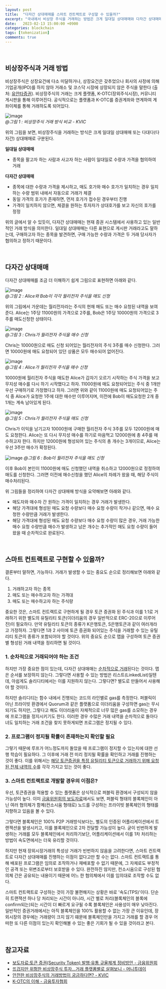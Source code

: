 ```yaml
---
layout: post
title:  "다자간 상대매매를 스마트 컨트랙트로 구성할 수 있을까?" 
excerpt: "국내에서 비상장 주식을 거래하는 방법은 크게 일대일 상대매매와 다자간 상대매매가 있다. 두 방법의 차이는 원하는 종목의 수량과 가격을 거래 당사자들끼리 일대일로 협의하여 거래할지, 혹은 가격이 일치하는 경우 가능한 수량 범위 내에서 거래할지에 따라 달라진다. 최근 금융위원회 외 3개 기관에서 발행한 토큰증권 발행 및 유통 규율체계 정비방안에 따르면, 토큰증권은 다자간 상대매매 플랫폼의 제도화를 통해 소규모 장외시장이 형성될 수 있는 체계를 마련하고자 한다. 이번 포스팅에서는 다자간 상대매매에 대해 알아보고, 이를 블록체인 기술과 함께 간략하게 살펴보고자 한다."
date:   2023-02-13 15:00:00 +0900
categories: blockchain
tags: [tokenization]
comments: true
---
```


<br>

## 비상장주식과 거래 방법

비상장주식은 상장요건에 다소 미달하거나, 상장요건은 갖추었으나 회사의 사정에 의해 기업공개(IPO)를 하지 않아 거래소 및 코스닥 시장에 상장되지 않은 주식을 말한다 (출처: [유안타증권](https://www.myasset.com/myasset/static/trading/TR_1602000_P1T1.jsp)). 비상장주식의 거래는 크게 플랫폼, K-OTC(장외주식시장), 커뮤니티 게시판을 통해 이루어진다. 공식적으로는 플랫폼과 K-OTC를 증권계좌와 연계하여 계좌이체를 통해 거래하도록 되어있다.

![image](https://user-images.githubusercontent.com/39115630/218652134-4c3e6fba-e757-4878-ba06-e846382afd36.png)  
*@그림 1 : 비상장주식 거래 방식 비교 - KVIC*

위의 그림을 보면, 비상장주식을 거래하는 방식은 크게 일대일 상대매매 또는 다대다(다자간) 상대매매로 구분된다.

**일대일 상대매매**
 - 종목을 팔고자 하는 사람과 사고자 하는 사람이 일대일로 수량과 가격을 협의하여 거래

**다자간 상대매매**
- 종목에 대한 수량과 가격을 제시하고, 매도 호가와 매수 호가가 일치하는 경우 일치하는 수량 범위 내에서 자동으로 거래가 체결
- 동일 가격의 호가가 존재하면, 먼저 호가가 접수된 경우부터 진행
- 가격이 일치하지 않으면, 체결을 원하는 투자자가 상대호가를 보고 자신의 호가를 정정

위의 글에서 알 수 있듯이, 다자간 상대매매는 현재 증권 시스템에서 사용하고 있는 일반적인 거래 방식을 의미한다. 일대일 상대매매는 다른 표현으로 게시판 거래라고도 말하는데, 구매하고자 하는 종목을 발견하면, 구매 가능한 수량과 가격은 두 거래 당사자가 협의하고 정하기 때문이다.

<br>

## 다자간 상대매매

다자간 상대매매를 조금 더 이해하기 쉽게 그림으로 표현하면 아래와 같다.

![image](https://user-images.githubusercontent.com/39115630/218661781-0b4eec96-6dea-4980-a9f5-0da42df89a6c.png)  
*@그림 2 : Alice와 Bob이 각각 월리전자 주식을 매도 신청*

위의 그림에서 가운데는 월리전자라는 주식의 현재 매도 또는 매수 요청된 내역을 보여준다. Alice는 1주당 11000원의 가격으로 2주를, Bob은 1주당 10000원의 가격으로 3주를 매도신청한 상태이다. 

![image](https://user-images.githubusercontent.com/39115630/218661835-8a1e5571-cbe6-4ad4-acdc-5a9042e1db21.png)  
*@그림 3 : Chris가 월리전자 주식을 매수 신청*

Chris는 10000원으로 매도 신청 되어있는 월리전자의 주식 3주를 매수 신청한다. 그러면 10000원에 매도 요청되어 있던 상품은 모두 매수되어 없어진다.

![image](https://user-images.githubusercontent.com/39115630/218661894-0a9f5c02-b566-46e0-8f46-286c9f3ed040.png)  
*@그림 4 : Alice가 월리전자 주식을 매수 신청*

10000원에 월리전자 주식을 매도한 Alice가 갑자기 오르기 시작하는 주식 가격을 보고 무지성 매수를 다시 하기 시작했다고 하자. 11000원에 매도 요청되어있는 주식 중 1개만 우선 구매하기로 가정했다고 하자. 그러면 위와 같이 11000원에 매도 요청되어있는 주식 중 Alice가 요청한 1주에 대한 매수만 이루어지며, 이전에 Bob이 매도요청한 2개 중 1개는 계속 남아있게 된다.

![image](https://user-images.githubusercontent.com/39115630/218661962-2da07c07-6740-41f1-a776-35d695689df4.png)  
*@그림 5 : Chris가 월리전자 주식을 매도 신청*

Chris가 이익을 남기고자 10000원에 구매한 월리전자 주식 3주를 모두 12000원에 매도 요청한다. Alice는 또 다시 무지성 매수를 하기로 마음먹고 12000원에 총 4주를 매수하고자 한다. 하지만 12000원에 형성되어 있는 주식의 총 개수는 3개이므로, Alice는 우선 3주만 매수가 확정된다. 

![image](https://user-images.githubusercontent.com/39115630/218662003-0aad3d27-8b7c-4811-9a62-1d2d18a3669c.png) 
*@그림 6 : Bob이 월리전자 주식을 매도 신청*

이후 Bob이 본인이 11000원에 매도 신청했던 내역을 취소하고 12000원으로 정정하여 매도를 신청한다. 그러면 이전에 매수신청을 했던 Alice의 차례가 왔을 때, 해당 주식이 매수처리된다.

위 그림들을 정리하여 다자간 상대매매 방식을 요약해보면 아래와 같다.
- 매도자와 매수자 간 원하는 가격이 일치하는 경우 거래가 발생한다.
- 해당 가격대에 형성된 매도 요청 수량보다 매수 요청 수량이 작거나 같으면, 매수 요청한 수량만큼 거래가 발생한다.
- 해당 가격대에 형성된 매도 요청 수량보다 매수 요청 수량이 많은 경우, 거래 가능한 매수 요청 수량만큼 매수가 발생하고 남은 개수는 추가적인 매도 요청 수량이 들어왔을 때 순차적으로 완료된다.

<br>

## 스마트 컨트랙트로 구현할 수 있을까?

결론부터 말하면, 가능하다. 거래가 발생할 수 있는 중요도 순으로 정리해보면 아래와 같다.
1. 거래하고자 하는 종목
2. 매도 또는 매수하고자 하는 가격대
3. 매도 또는 매수하고자 하는 주식량

중요한 것은, 스마트 컨트랙트로 구현하게 될 경우 토큰 증권화 된 주식과 이를 1:1로 거래하기 위한 별도의 유틸리티 토큰(이더리움의 경우 일반적으로 ERC-20으로 이루어진)이 필요하다. 만약 유틸리티 토큰의 종류가 K은행토큰, S은행토큰과 같이 여러개라고 가정하자. 그렇다면 1과 2 사이에 토큰 증권화 되어있는 주식을 거래할 수 있는 유틸리티 토큰의 종류가 포함되어야 할 것이다. 위의 중요도 순으로 맵을 구성하여 토큰 증권 별 형성된 거래 내역을 정리하면 될 것이다.

### 1. 순차적으로 거래되어야 하는 조건

하지만 가장 중요한 점이 있는데, 다자간 상대매매는 <u>순차적으로 거래</u>된다는 것이다. 맵은 순서를 보장하지 않는다. 그렇다면 사용할 수 있는 방법은 리스트(LinkedList)일텐데, 아쉽게도 솔리디티에서는 이를 지원하지 않는다. 그렇다면? 별도로 만들어서 사용해야 할 것이다. 

하지만 솔리디티는 함수 내에서 진행되는 코드의 라인별로 gas를 측정한다. 퍼블릭이 아닌 프라이빗 환경에서 Quorum과 같은 플랫폼으로 이더리움을 구성하면 gas는 무시되기도 하지만, 그렇다고 해도 이더리움이 자체적으로 너무 많은 gas를 소모하는 경우에 프로그램을 정지시키기도 한다. 이러한 경우 수많은 거래 내역을 순차적으로 돌아다녀도 일치하는 거래 조건을 찾지 못하게되면 프로그램은 정지될 수 있다. 

### 2. 프로그램이 정지될 확률이 존재하는지 확인할 필요

그렇기 때문에 루프가 어느정도까지 돌았을 때 프로그램이 정지할 수 있는지에 대한 선행 학습이 필요하다. 그 이후에 거래 전 미리 정지될 확률을 확인하고 거래를 진행하는 것이 좋다. 이를 위해서는 <u>해당 토큰증권을 특정 유틸리티 토큰으로 거래하기 위해 요청된 전체 내역의 수</u>를 각각 가지고 있는 것이 좋다. 

### 3. 스마트 컨트랙트로 개발할 경우의 이점은?

우선, 토큰증권을 적용할 수 있는 플랫폼은 상식적으로 퍼블릭 환경에서 구성되지 않을 가능성이 높다. 이미 [금융위원회의 보도자료](https://www.fsc.go.kr/no010101/79386?srchCtgry=&curPage=&srchKey=&srchText=&srchBeginDt=&srchEndDt=)에서도 보면, 퍼블릭 형태의 블록체인이 아닌 여러 협의체가 함꼐(컨소시움 형태로) 노드를 구성하는 프라이빗 블록체인의 형태를 지향하고 있음을 볼 수 있다. 

그렇다면 블록체인은 100% P2P 거래방식보다는, 별도의 인증된 어플리케이션에서 트랜잭션을 발생시키고, 이를 블록체인으로 2차 전달할 가능성이 높다. 굳이 빈번하게 발생하는 거래를 모두 블록체인에서 처리하기보단, 어플리케이션에서 이를 1차 처리하는 방법이 속도면에서는 더욱 유리할 것이다. 

하지만 현재 장외시장거래의 특성상 거래가 빈번하지 않음을 고려한다면, 스마트 컨트랙트로 다자간 상대매매를 진행하는 이점이 없다고만 할 수는 없다. 스마트 컨트랙트를 통해 배포된 프로그램은 임의로 조작하거나 재배포할 수 없기 때문에, 그 자체로도 부정적인 공격 또는 위변조로부터 보호받을 수 있다. 완전하진 않지만, 컨소시움으로 구성된 협의체 간은 공유되는 내용이기 때문에 어느 한 협의체에서 이를 임의대로 조작할 수도 없다. 

스마트 컨트랙트로 구성하는 것이 가장 불편해지는 상황은 바로 '속도(TPS)'이다. 단순히 트랜잭션 하나 당 처리되는 시간이 아니라, 시간 별로 처리(블록체인의 블록에 confirm되는)되는 시간이 더 빠르게 요구될 수록 블록체인은 사용성이 매우 낮아진다. 일반적인 증권거래에서는 아직 블록체인을 100% 활용할 수 없는 가장 큰 이유인데, 장외시장의 경우에는 거래량이 크지 않기 떄문에 블록체인만을 가지고 거래를 할 경우 어떠한 또 다른 이점이 있는지 확인해볼 수 있는 좋은 기회가 될 수 있을 것이라고 본다.


<br>

## 참고자료

- [보도자료:토큰 증권(Security Token) 발행·유통 규율체계 정비방안 - 금융위원회](https://www.fsc.go.kr/no010101/79386?srchCtgry=&curPage=&srchKey=&srchText=&srchBeginDt=&srchEndDt=)
- [뜨겁지만 위험한 비상장주식 투자…거래 플랫폼별로 살펴보니 - 머니투데이](https://news.mt.co.kr/mtview.php?no=2021102013545118652)
- [안전한 비상장주식의 거래방법이 궁금하다면? - KVIC](https://kvicnewsletter.co.kr/page/view.php?idx=430)
- [K-OTC의 이해 - 금융투자협회](file:///Users/ssbc/Downloads/(%EC%B2%A8%EB%B6%802)K_OTC_Full+Version.pdf)